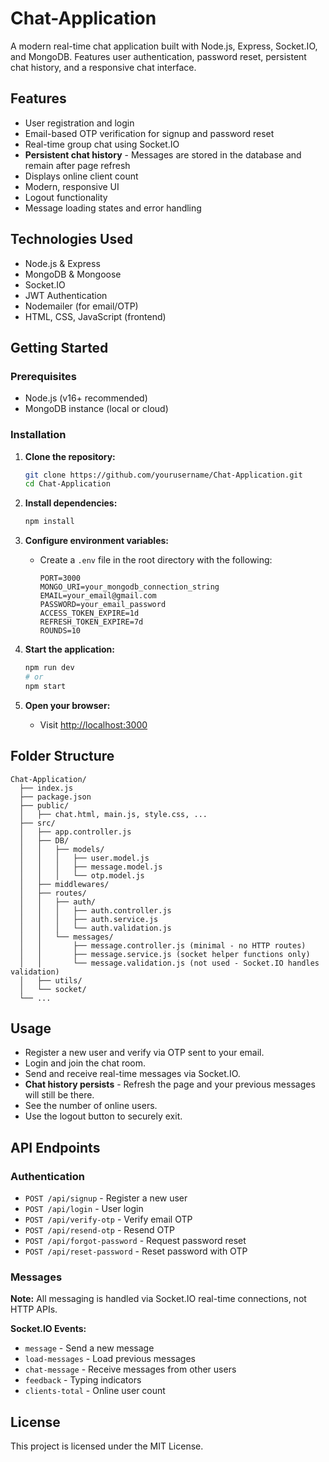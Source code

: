 # Chat-Application

A modern real-time chat application built with Node.js, Express, Socket.IO, and MongoDB. Features user authentication, password reset, persistent chat history, and a responsive chat interface.

## Features

- User registration and login
- Email-based OTP verification for signup and password reset
- Real-time group chat using Socket.IO
- **Persistent chat history** - Messages are stored in the database and remain after page refresh
- Displays online client count
- Modern, responsive UI
- Logout functionality
- Message loading states and error handling

## Technologies Used

- Node.js & Express
- MongoDB & Mongoose
- Socket.IO
- JWT Authentication
- Nodemailer (for email/OTP)
- HTML, CSS, JavaScript (frontend)

## Getting Started

### Prerequisites

- Node.js (v16+ recommended)
- MongoDB instance (local or cloud)

### Installation

1. **Clone the repository:**
   ```bash
   git clone https://github.com/yourusername/Chat-Application.git
   cd Chat-Application
   ```
2. **Install dependencies:**
   ```bash
   npm install
   ```
3. **Configure environment variables:**

   - Create a `.env` file in the root directory with the following:
     ```env
     PORT=3000
     MONGO_URI=your_mongodb_connection_string
     EMAIL=your_email@gmail.com
     PASSWORD=your_email_password
     ACCESS_TOKEN_EXPIRE=1d
     REFRESH_TOKEN_EXPIRE=7d
     ROUNDS=10
     ```

4. **Start the application:**

   ```bash
   npm run dev
   # or
   npm start
   ```

5. **Open your browser:**
   - Visit [http://localhost:3000](http://localhost:3000)

## Folder Structure

```
Chat-Application/
  ├── index.js
  ├── package.json
  ├── public/
  │   ├── chat.html, main.js, style.css, ...
  ├── src/
  │   ├── app.controller.js
  │   ├── DB/
  │   │   ├── models/
  │   │   │   ├── user.model.js
  │   │   │   ├── message.model.js
  │   │   │   └── otp.model.js
  │   ├── middlewares/
  │   ├── routes/
  │   │   ├── auth/
  │   │   │   ├── auth.controller.js
  │   │   │   ├── auth.service.js
  │   │   │   └── auth.validation.js
  │   │   └── messages/
  │   │       ├── message.controller.js (minimal - no HTTP routes)
  │   │       ├── message.service.js (socket helper functions only)
  │   │       └── message.validation.js (not used - Socket.IO handles validation)
  │   ├── utils/
  │   └── socket/
  └── ...
```

## Usage

- Register a new user and verify via OTP sent to your email.
- Login and join the chat room.
- Send and receive real-time messages via Socket.IO.
- **Chat history persists** - Refresh the page and your previous messages will still be there.
- See the number of online users.
- Use the logout button to securely exit.

## API Endpoints

### Authentication

- `POST /api/signup` - Register a new user
- `POST /api/login` - User login
- `POST /api/verify-otp` - Verify email OTP
- `POST /api/resend-otp` - Resend OTP
- `POST /api/forgot-password` - Request password reset
- `POST /api/reset-password` - Reset password with OTP

### Messages

**Note:** All messaging is handled via Socket.IO real-time connections, not HTTP APIs.

**Socket.IO Events:**

- `message` - Send a new message
- `load-messages` - Load previous messages
- `chat-message` - Receive messages from other users
- `feedback` - Typing indicators
- `clients-total` - Online user count

## License

This project is licensed under the MIT License.

